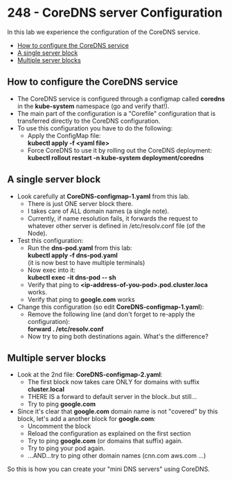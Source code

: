 # 248 - CoreDNS server Configuration

In this lab we experience the configuration of the CoreDNS service.

- [How to configure the CoreDNS service](#How-to-configure-the-CoreDNS-service)
- [A single server block](#A-single-server-block)
- [Multiple server blocks](#Multiple-server-blocks)

## How to configure the CoreDNS service

- The CoreDNS service is configured through a configmap called **coredns** in the **kube-system** namespace (go and verify that!).
- The main part of the configuration is a "Corefile" configuration that is transferred directly to the CoreDNS configuration.
- To use this configuration you have to do the following:
  - Apply the ConfigMap file:  
  **kubectl apply -f \<yaml file\>**
  - Force CoreDNS to use it by rolling out the CoreDNS deployment:  
  **kubectl rollout restart -n kube-system deployment/coredns**

## A single server block

- Look carefully at **CoreDNS-configmap-1.yaml** from this lab.
  - There is just ONE server block there.
  - I takes care of ALL domain names (a single note).
  - Currently, if name resolution fails, it forwards the request to whatever other server is defined in /etc/resolv.conf file (of the Node).
- Test this configuration:
  - Run the **dns-pod.yaml** from this lab:  
  **kubectl apply -f dns-pod.yaml**  
  (it is now best to have multiple terminals)
  - Now exec into it:  
  **kubectl exec -it dns-pod -- sh**
  - Verify that ping to **\<ip-address-of-you-pod\>.pod.cluster.loca** works.
  - Verify that ping to **google.com** works
- Change this configuration (so edit **CoreDNS-configmap-1.yaml**):  
  - Remove the following line (and don't forget to re-apply the configuration):  
  **forward . /etc/resolv.conf**
  - Now try to ping both destinations again. What's the difference?

## Multiple server blocks

- Look at the 2nd file:  **CoreDNS-configmap-2.yaml**:
  - The first block now takes care ONLY for domains with suffix **cluster.local**
  - THERE IS a forward to default server in the block..but still...
  - Try to ping **google.com**
- Since it's clear that **google.com** domain name is not "covered" by this block, let's add a another block for **google.com**:
  - Uncomment the block
  - Reload the configuration as explained on the first section
  - Try to ping **google.com** (or domains that suffix) again.
  - Try to ping your pod again.
  - ...AND...try to ping other domain names (cnn.com  aws.com ...)


So this is how you can create your "mini DNS servers" using CoreDNS.
